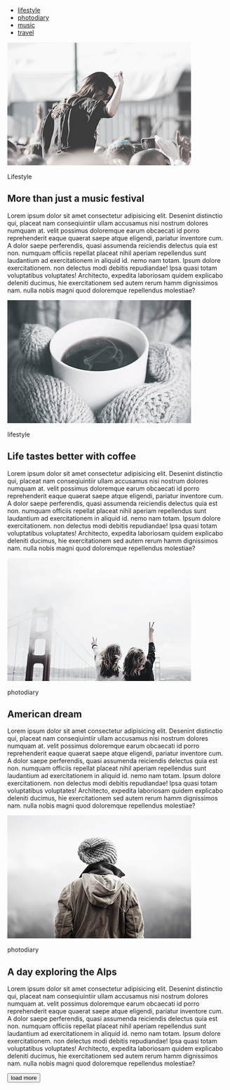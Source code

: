 <!DOCTYPE html>
<html lang="zxx">
<head>
    <meta charset="UTF-8">
    <meta name="viewport" content="width=device-width, initial-scale=1.0">
    <meta http-equiv="X-UA-Compatible" content="ie=edge">
    <title>Homework-1</title>
</head>
<body>
<ul>
    <li><a href="">lifestyle</a></li>
    <li><a href="">photodiary</a></li>
    <li><a href="">music</a></li>
    <li><a href="">travel</a></li>
</ul>
<img src="images/1.jpg" alt="man">
<p>Lifestyle</p>
<h2>More than just a music festival</h2>
<p>Lorem ipsum dolor sit amet consectetur adipisicing elit. Desenint distinctio qui, placeat nam conseqiuintiir ullam accusamus nisi nostrum dolores numquam at. velit possimus doloremque earum obcaecati id porro reprehenderit eaque quaerat saepe atque eligendi, pariatur inventore cum. A dolor saepe perferendis, quasi assumenda reiciendis delectus quia est non. numquam officiis repellat placeat nihil aperiam repellendus sunt laudantium ad exercitationem in aliquid id. nemo nam totam. Ipsum dolore exercitationem. non delectus modi debitis repudiandae! Ipsa quasi totam voluptatibus voluptates! Architecto, expedita laboriosam quidem explicabo deleniti ducimus, hie exercitationem sed autem rerum hamm dignissimos nam. nulla nobis magni quod doloremque repellendus molestiae?</p>
<img src="images/2.jpg" alt="coffee">
<p>lifestyle</p>
<h2>Life tastes better with coffee</h2>
<p>Lorem ipsum dolor sit amet consectetur adipisicing elit. Desenint distinctio qui, placeat nam conseqiuintiir ullam accusamus nisi nostrum dolores numquam at. velit possimus doloremque earum obcaecati id porro reprehenderit eaque quaerat saepe atque eligendi, pariatur inventore cum. A dolor saepe perferendis, quasi assumenda reiciendis delectus quia est non. numquam officiis repellat placeat nihil aperiam repellendus sunt laudantium ad exercitationem in aliquid id. nemo nam totam. Ipsum dolore exercitationem. non delectus modi debitis repudiandae! Ipsa quasi totam voluptatibus voluptates! Architecto, expedita laboriosam quidem explicabo deleniti ducimus, hie exercitationem sed autem rerum hamm dignissimos nam. nulla nobis magni quod doloremque repellendus molestiae?</p>
<img src="images/3.jpg" alt="people">
<p>photodiary</p>
<h2>American dream</h2>
<p>Lorem ipsum dolor sit amet consectetur adipisicing elit. Desenint distinctio qui, placeat nam conseqiuintiir ullam accusamus nisi nostrum dolores numquam at. velit possimus doloremque earum obcaecati id porro reprehenderit eaque quaerat saepe atque eligendi, pariatur inventore cum. A dolor saepe perferendis, quasi assumenda reiciendis delectus quia est non. numquam officiis repellat placeat nihil aperiam repellendus sunt laudantium ad exercitationem in aliquid id. nemo nam totam. Ipsum dolore exercitationem. non delectus modi debitis repudiandae! Ipsa quasi totam voluptatibus voluptates! Architecto, expedita laboriosam quidem explicabo deleniti ducimus, hie exercitationem sed autem rerum hamm dignissimos nam. nulla nobis magni quod doloremque repellendus molestiae?</p>
<img src="images/4.jpg" alt="guy">
<p>photodiary</p>
<h2>A day exploring the Alps</h2>
<p>Lorem ipsum dolor sit amet consectetur adipisicing elit. Desenint distinctio qui, placeat nam conseqiuintiir ullam accusamus nisi nostrum dolores numquam at. velit possimus doloremque earum obcaecati id porro reprehenderit eaque quaerat saepe atque eligendi, pariatur inventore cum. A dolor saepe perferendis, quasi assumenda reiciendis delectus quia est non. numquam officiis repellat placeat nihil aperiam repellendus sunt laudantium ad exercitationem in aliquid id. nemo nam totam. Ipsum dolore exercitationem. non delectus modi debitis repudiandae! Ipsa quasi totam voluptatibus voluptates! Architecto, expedita laboriosam quidem explicabo deleniti ducimus, hie exercitationem sed autem rerum hamm dignissimos nam. nulla nobis magni quod doloremque repellendus molestiae?</p>

<button>load more</button></body>
</html>

